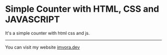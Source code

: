# Simple Counter with HTML, CSS and JAVASCRIPT

It's a simple counter with html css and js.

----

You can visit my website [imvora.dev](https://www.imvora.dev)
